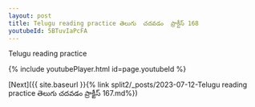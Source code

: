 ```yaml
---
layout: post
title: Telugu reading practice తెలుగు  చదవడం  ప్రాక్టీస్ 168
youtubeId: 5BTuvIaPcFA
---
```

 
 
Telugu reading practice
 
 
 
 
 


{% include youtubePlayer.html id=page.youtubeId %}
 
[Next]({{ site.baseurl }}{% link  split2/_posts/2023-07-12-Telugu reading practice తెలుగు  చదవడం  ప్రాక్టీస్ 167.md%})
 
